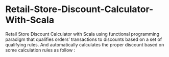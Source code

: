 # Retail-Store-Discount-Calculator-With-Scala
Retail Store Discount Calculator with Scala using functional programming paradigm that qualifies orders’ transactions to discounts based on a set of qualifying rules. And automatically calculates the proper discount based on some calculation rules as follow : 